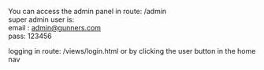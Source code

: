 You can access the admin panel in route: /admin  
super admin user is:  
email : admin@gunners.com  
pass: 123456

logging in route: /views/login.html or by clicking the user button in the home nav

